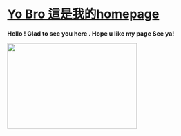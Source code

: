 # [Yo Bro 這是我的homepage](https://dontkillsheep225.github.io/)

**Hello ! Glad to see you here .  Hope u like my page See ya!**

<img src="https://user-images.githubusercontent.com/83540570/172125716-397372a8-2095-4c56-a565-4afac3ded2b9.jpg" width = "300" height="200">
